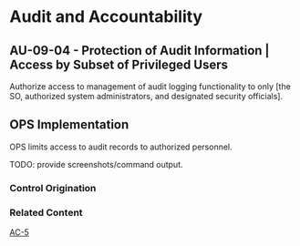 # Audit and Accountability
## AU-09-04 - Protection of Audit Information | Access by Subset of Privileged Users

Authorize access to management of audit logging functionality to only [the SO, authorized system administrators, and designated security officials].

## OPS Implementation

OPS limits access to audit records to authorized personnel.

TODO: provide screenshots/command output.

### Control Origination

### Related Content

[AC-5](./ac-05.md)
